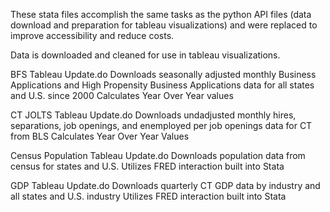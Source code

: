 These stata files accomplish the same tasks as the python API files (data download and preparation for tableau 
visualizations) and were replaced to improve accessibility and reduce costs.

Data is downloaded and cleaned for use in tableau visualizations.

BFS Tableau Update.do
Downloads seasonally adjusted monthly Business Applications and High Propensity Business Applications data for all states and U.S. since 2000
Calculates Year Over Year values

CT JOLTS Tableau Update.do
Downloads undadjusted monthly hires, separations, job openings, and enemployed per job openings data for CT from BLS
Calculates Year Over Year Values

Census Population Tableau Update.do
Downloads population data from census for states and U.S.
Utilizes FRED interaction built into Stata

GDP Tableau Update.do
Downloads quarterly CT GDP data by industry and all states and U.S. industry
Utilizes FRED interaction built into Stata




